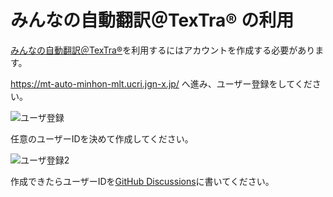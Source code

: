 # みんなの自動翻訳＠TexTra® の利用

[みんなの自動翻訳＠TexTra®](https://mt-auto-minhon-mlt.ucri.jgn-x.jp/)を利用するにはアカウントを作成する必要があります。

https://mt-auto-minhon-mlt.ucri.jgn-x.jp/ へ進み、ユーザー登録をしてください。

![ユーザ登録](https://raw.githubusercontent.com/noborus/jpug-doc-tool/main/doc/account.png)

任意のユーザーIDを決めて作成してください。

![ユーザ登録2](https://raw.githubusercontent.com/noborus/jpug-doc-tool/main/doc/account2.png)

作成できたらユーザーIDを[GitHub Discussions](https://github.com/pgsql-jp/jpug-doc/discussions/2484)に書いてください。